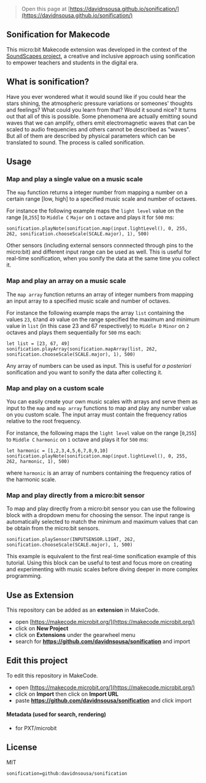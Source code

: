 > Open this page at [https://davidnsousa.github.io/sonification/](https://davidnsousa.github.io/sonification/)

## Sonification for Makecode

This micro:bit Makecode extension was developed in the context of the [SoundScapes project](https://soundscapes.nuclio.org/), a creative and inclusive approach using sonification to empower teachers and students in the digital era.

## What is sonification?

Have you ever wondered what it would sound like if you could hear the stars shining, the atmospheric pressure variations or someones' thoughts and feelings? What could you learn from that? Would it sound nice? It turns out that all of this is possible.  Some phenomena are actually emitting sound waves that we can amplify, others emit  electromagnetic waves that can be scaled to audio frequencies and others cannot be described as "waves". But all of them are described by physical parameters which can be translated to sound. The process is called sonification.

## Usage

### Map and play a single value on a music scale

The `map` function returns a integer number from mapping a number on a certain  range [low, high] to a specified music scale and number of octaves.

For instance the following example maps the `light level` value on the range [`0`,`255`] to `Middle C` `Major` on `1` octave and plays it for `500` ms:

```blocks
sonification.playNote(sonification.map(input.lightLevel(), 0, 255, 262, sonification.chooseScale(SCALE.major), 1), 500)
```

Other sensors (including external sensors connnected through pins to the micro:bit) and different input range can be used as well. This is useful for real-time sonification, when you sonify the data at the same time you collect it.

### Map and play an array on a music scale

The `map array` function returns an array of integer numbers from mapping an input array to a specified music scale and number of octaves.

For instance the following example maps the array `list` containing the values `23`, `67`and `49` value on the range specified the maximum and minimum value in `list` (in this case 23 and 67 respectively) to `Middle D` `Minor` on `2` octaves and plays them sequentially for `500` ms each:

```blocks
let list = [23, 67, 49]
sonification.playArray(sonification.mapArray(list, 262, sonification.chooseScale(SCALE.major), 1), 500)
```

Any array of numbers can be used as input. This is useful for *a posteriori* sonification and you want to sonify the data after collecting it.

### Map and play on a custom scale

You can easily create your own music scales with arrays and serve them as input to the `map` and `map array` functions to map and play any number value on you custom scale. The input array must contain the frequency ratios relative to the root frequency.

For instance, the following maps the `light level` value on the range [`0`,`255`] to `Middle C` `harmonic` on `1` octave and plays it for `500` ms:

```blocks
let harmonic = [1,2,3,4,5,6,7,8,9,10]
sonification.playNote(sonification.map(input.lightLevel(), 0, 255, 262, harmonic, 1), 500)
```

where `harmonic` is an array of  numbers containing the frequency ratios of the harmonic scale.

### Map and play directly from a micro:bit sensor

To map and play directly from a micro:bit sensor you can use the following block with a dropdown menu for choosing the sensor. The input range is automatically selected to match the minimum and maximum values that can be obtain from the micro:bit sensors.

```blocks
sonification.playSensor(INPUTSENSOR.LIGHT, 262, sonification.chooseScale(SCALE.major), 1, 500)
```

This example is equivalent to the first real-time sonification example of this tutorial. Using this block can be useful to test and focus more on creating and experimenting with music scales before diving deeper in more complex programming.

## Use as Extension

This repository can be added as an **extension** in MakeCode.

* open [https://makecode.microbit.org/](https://makecode.microbit.org/)
* click on **New Project**
* click on **Extensions** under the gearwheel menu
* search for **https://github.com/davidnsousa/sonification** and import

## Edit this project

To edit this repository in MakeCode.

* open [https://makecode.microbit.org/](https://makecode.microbit.org/)
* click on **Import** then click on **Import URL**
* paste **https://github.com/davidnsousa/sonification** and click import

#### Metadata (used for search, rendering)

* for PXT/microbit
<script src="https://makecode.com/gh-pages-embed.js"></script><script>makeCodeRender("{{ site.makecode.home_url }}", "{{ site.github.owner_name }}/{{ site.github.repository_name }}");</script>

## License

MIT

```package
sonification=github:davidnsousa/sonification
```